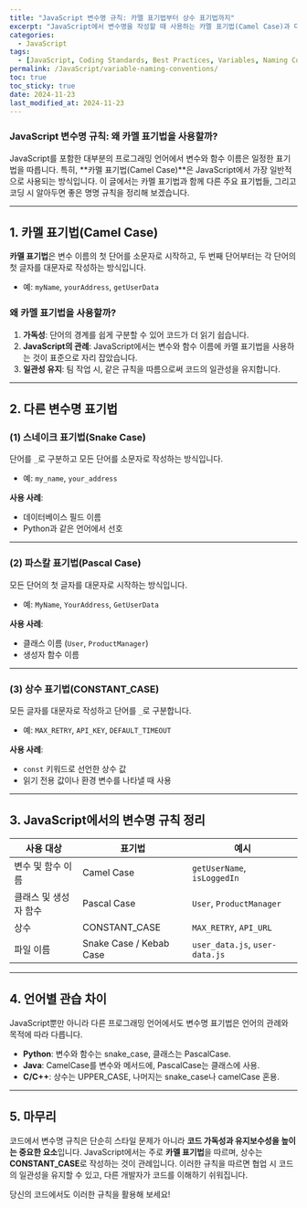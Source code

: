 ```yaml
---
title: "JavaScript 변수명 규칙: 카멜 표기법부터 상수 표기법까지"
excerpt: "JavaScript에서 변수명을 작성할 때 사용하는 카멜 표기법(Camel Case)과 다른 주요 표기법들에 대해 알아보고, 각 표기법의 사용 사례와 장점을 살펴봅니다."
categories:
  - JavaScript
tags:
  - [JavaScript, Coding Standards, Best Practices, Variables, Naming Conventions]
permalink: /JavaScript/variable-naming-conventions/
toc: true
toc_sticky: true
date: 2024-11-23
last_modified_at: 2024-11-23
---
```


### JavaScript 변수명 규칙: 왜 카멜 표기법을 사용할까?

JavaScript를 포함한 대부분의 프로그래밍 언어에서 변수와 함수 이름은 일정한 표기법을 따릅니다. 특히, **카멜 표기법(Camel Case)**은 JavaScript에서 가장 일반적으로 사용되는 방식입니다. 이 글에서는 카멜 표기법과 함께 다른 주요 표기법들, 그리고 코딩 시 알아두면 좋은 명명 규칙을 정리해 보겠습니다.

---

## 1. 카멜 표기법(Camel Case)

**카멜 표기법**은 변수 이름의 첫 단어를 소문자로 시작하고, 두 번째 단어부터는 각 단어의 첫 글자를 대문자로 작성하는 방식입니다.

- 예: `myName`, `yourAddress`, `getUserData`

### **왜 카멜 표기법을 사용할까?**
1. **가독성**: 단어의 경계를 쉽게 구분할 수 있어 코드가 더 읽기 쉽습니다.
2. **JavaScript의 관례**: JavaScript에서는 변수와 함수 이름에 카멜 표기법을 사용하는 것이 표준으로 자리 잡았습니다.
3. **일관성 유지**: 팀 작업 시, 같은 규칙을 따름으로써 코드의 일관성을 유지합니다.

---

## 2. 다른 변수명 표기법

### **(1) 스네이크 표기법(Snake Case)**
단어를 `_`로 구분하고 모든 단어를 소문자로 작성하는 방식입니다.

- 예: `my_name`, `your_address`

**사용 사례**:
- 데이터베이스 필드 이름
- Python과 같은 언어에서 선호

---

### **(2) 파스칼 표기법(Pascal Case)**
모든 단어의 첫 글자를 대문자로 시작하는 방식입니다.

- 예: `MyName`, `YourAddress`, `GetUserData`

**사용 사례**:
- 클래스 이름 (`User`, `ProductManager`)
- 생성자 함수 이름

---

### **(3) 상수 표기법(CONSTANT_CASE)**
모든 글자를 대문자로 작성하고 단어를 `_`로 구분합니다.

- 예: `MAX_RETRY`, `API_KEY`, `DEFAULT_TIMEOUT`

**사용 사례**:
- `const` 키워드로 선언한 상수 값
- 읽기 전용 값이나 환경 변수를 나타낼 때 사용

---

## 3. JavaScript에서의 변수명 규칙 정리

| **사용 대상**       | **표기법**       | **예시**                  |
|---------------------|------------------|---------------------------|
| 변수 및 함수 이름   | Camel Case       | `getUserName`, `isLoggedIn` |
| 클래스 및 생성자 함수 | Pascal Case      | `User`, `ProductManager`  |
| 상수               | CONSTANT_CASE    | `MAX_RETRY`, `API_URL`    |
| 파일 이름          | Snake Case / Kebab Case | `user_data.js`, `user-data.js` |

---

## 4. 언어별 관습 차이
JavaScript뿐만 아니라 다른 프로그래밍 언어에서도 변수명 표기법은 언어의 관례와 목적에 따라 다릅니다.

- **Python**: 변수와 함수는 snake_case, 클래스는 PascalCase.
- **Java**: CamelCase를 변수와 메서드에, PascalCase는 클래스에 사용.
- **C/C++**: 상수는 UPPER_CASE, 나머지는 snake_case나 camelCase 혼용.

---

## 5. 마무리

코드에서 변수명 규칙은 단순히 스타일 문제가 아니라 **코드 가독성과 유지보수성을 높이는 중요한 요소**입니다. JavaScript에서는 주로 **카멜 표기법**을 따르며, 상수는 **CONSTANT_CASE**로 작성하는 것이 관례입니다. 이러한 규칙을 따르면 협업 시 코드의 일관성을 유지할 수 있고, 다른 개발자가 코드를 이해하기 쉬워집니다.

당신의 코드에서도 이러한 규칙을 활용해 보세요!
